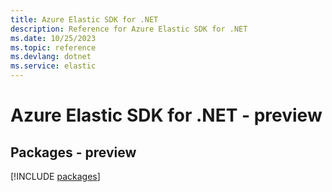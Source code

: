 ```yaml
---
title: Azure Elastic SDK for .NET
description: Reference for Azure Elastic SDK for .NET
ms.date: 10/25/2023
ms.topic: reference
ms.devlang: dotnet
ms.service: elastic
---
```

# Azure Elastic SDK for .NET - preview
## Packages - preview
[!INCLUDE [packages](elastic-index.md)]
